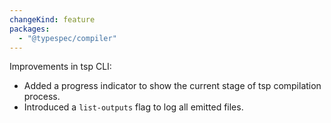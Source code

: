 ```yaml
---
changeKind: feature
packages:
  - "@typespec/compiler"
---
```


Improvements in tsp CLI:
- Added a progress indicator to show the current stage of tsp compilation process.
- Introduced a `list-outputs` flag to log all emitted files.
